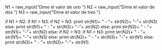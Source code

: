 N1 = raw_input("Dime el valor de uno ")
N2 = raw_input("Dime el valor de dos ")
N3 = raw_input("Dime el valor de tres ")

if N1 > N2:
  if N1 > N3:
    if N2 > N3:
    print str(N1)+ " - "+ str(N2)+ "-"+ str(N3)
	else:
	  print str(N1)+ " - "+ str(N3)+ "-"+ str(N2)
	  else:
	  print str(N3)+ " - "+ str(N1)+ "-"+ str(N2)
else:
  if N2 > N3:
    if N1 > N3:
	  print str(N2)+ " - "+ str(N1)+ "-"+ str(N3)
	else:
	  print str(N2)+ " - "+ str(N3)+ "-"+ str(N1)
	else:
	  print str(N3)+ " - "+ str(N2)+ "-"+ str(N1)
